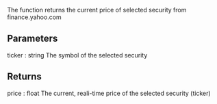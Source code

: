 The function returns the current price of selected security from finance.yahoo.com

Parameters
----------
ticker : string
The symbol of the selected security

Returns
-------
price : float
The current, reali-time price of the selected security (ticker)
